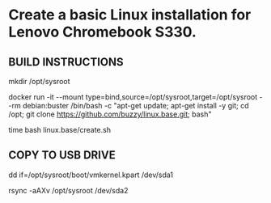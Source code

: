 # Create a basic Linux installation for Lenovo Chromebook S330.

## BUILD INSTRUCTIONS

mkdir /opt/sysroot

docker run -it --mount type=bind,source=/opt/sysroot,target=/opt/sysroot --rm debian:buster /bin/bash -c "apt-get update; apt-get install -y git; cd /opt; git clone https://github.com/buzzy/linux.base.git; bash"

time bash linux.base/create.sh

## COPY TO USB DRIVE

dd if=/opt/sysroot/boot/vmkernel.kpart /dev/sda1

rsync -aAXv /opt/sysroot /dev/sda2
